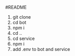 
#README

1) git clone
2) cd bot
3) npm i
4) cd ..
5) cd service
6) npm i
7) add .env to bot and service
